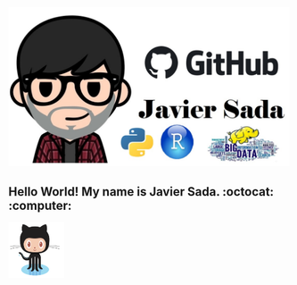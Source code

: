 ![alt text](https://github.com/JavierSada/JavierSada/blob/main/pics/JS.jpg)

<h2 align="left">Hello World! My name is Javier Sada. :octocat: :computer:</h2>

<!--
**JavierSada/JavierSada** is a ✨ _special_ ✨ repository because its `README.md` (this file) appears on your GitHub profile.

Here are some ideas to get you started:

- 🔭 I’m currently working on ...
- 🌱 I’m currently learning ...
- 👯 I’m looking to collaborate on ...
- 🤔 I’m looking for help with ...
- 💬 Ask me about ...
- 📫 How to reach me: ...
- 😄 Pronouns: ...
- ⚡ Fun fact: ...
-->



<img src="https://github.com/JavierSada/JavierSada/blob/main/pics/GitHub.PNG" width="100" height="100">
